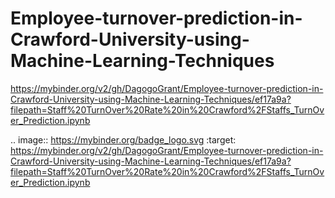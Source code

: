 # Employee-turnover-prediction-in-Crawford-University-using-Machine-Learning-Techniques

https://mybinder.org/v2/gh/DagogoGrant/Employee-turnover-prediction-in-Crawford-University-using-Machine-Learning-Techniques/ef17a9a?filepath=Staff%20TurnOver%20Rate%20in%20Crawford%2FStaffs_TurnOver_Prediction.ipynb

.. image:: https://mybinder.org/badge_logo.svg
 :target: https://mybinder.org/v2/gh/DagogoGrant/Employee-turnover-prediction-in-Crawford-University-using-Machine-Learning-Techniques/ef17a9a?filepath=Staff%20TurnOver%20Rate%20in%20Crawford%2FStaffs_TurnOver_Prediction.ipynb

